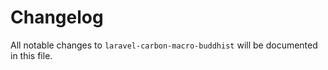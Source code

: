 # Changelog

All notable changes to `laravel-carbon-macro-buddhist` will be documented in this file.
